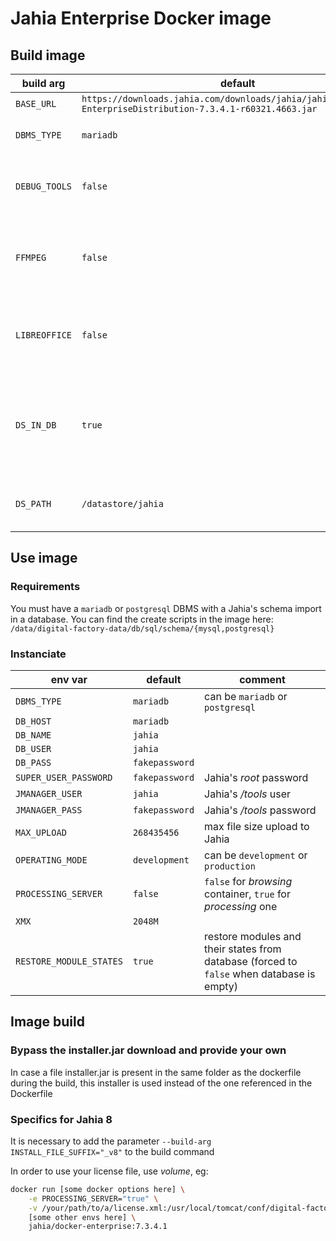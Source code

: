 # Jahia Enterprise Docker image

## Build image
| build arg     | default                                                                                                       | comment                                                                   |
|---------------|---------------------------------------------------------------------------------------------------------------|---------------------------------------------------------------------------|
| `BASE_URL`    | `https://downloads.jahia.com/downloads/jahia/jahia7.3.4/Jahia-EnterpriseDistribution-7.3.4.1-r60321.4663.jar` |                                                                           |
| `DBMS_TYPE`   | `mariadb`                                                                                                     | can be `mariadb` or `postgresql`                                          |
| `DEBUG_TOOLS` | `false`                                                                                                       | set to `true` in order to install `vim` and `binutils`                    |
| `FFMPEG`      | `false`                                                                                                       | set to `true` in order to install `ffmpeg` and enable it for Jahia        |
| `LIBREOFFICE` | `false`                                                                                                       | set to `true` in order to install `libreoffice` and enable it for Jahia   |
| `DS_IN_DB`    | `true`                                                                                                        | `true` for store files in database, `false` for store files in filesystem |
| `DS_PATH`     | `/datastore/jahia`                                                                                            | datastore path if `DS_IN_DB` is set to `false`                            |


## Use image
### Requirements
You must have a `mariadb` or `postgresql` DBMS with a Jahia's schema import in a database.
You can find the create scripts in the image here: `/data/digital-factory-data/db/sql/schema/{mysql,postgresql}`

### Instanciate
| env var                 | default        | comment                                                                                   |
|-------------------------|----------------|-------------------------------------------------------------------------------------------|
| `DBMS_TYPE`             | `mariadb`      | can be `mariadb` or `postgresql`                                                          |
| `DB_HOST`               | `mariadb`      |                                                                                           |
| `DB_NAME`               | `jahia`        |                                                                                           |
| `DB_USER`               | `jahia`        |                                                                                           |
| `DB_PASS`               | `fakepassword` |                                                                                           |
| `SUPER_USER_PASSWORD`   | `fakepassword` | Jahia's _root_ password                                                                   |
| `JMANAGER_USER`         | `jahia`        | Jahia's _/tools_ user                                                                     |
| `JMANAGER_PASS`         | `fakepassword` | Jahia's _/tools_ password                                                                 |
| `MAX_UPLOAD`            | `268435456`    | max file size upload to Jahia                                                             |
| `OPERATING_MODE`        | `development`  | can be `development` or `production`                                                      |
| `PROCESSING_SERVER`     | `false`        | `false` for _browsing_ container, `true` for _processing_ one                             |
| `XMX`                   | `2048M`        |                                                                                           |
| `RESTORE_MODULE_STATES` | `true`         | restore modules and their states from database (forced to `false` when database is empty) |


## Image build

### Bypass the installer.jar download and provide your own
In case a file installer.jar is present in the same folder as the dockerfile during the build, this installer is used instead of the one referenced in the Dockerfile

### Specifics for Jahia 8
It is necessary to add the parameter `--build-arg INSTALL_FILE_SUFFIX="_v8"` to the build command

In order to use your license file, use _volume_, eg:
```bash
docker run [some docker options here] \
    -e PROCESSING_SERVER="true" \
    -v /your/path/to/a/license.xml:/usr/local/tomcat/conf/digital-factory-config/jahia/license.xml:ro \
    [some other envs here] \
    jahia/docker-enterprise:7.3.4.1

```
